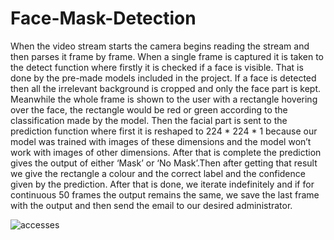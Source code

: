 # Face-Mask-Detection

When the video stream starts the camera begins reading the stream and then parses it frame by frame.
When a single frame is captured it is taken to the detect function where firstly it is checked if a face is visible. 
That is done by the pre-made models included in the project. If a face is detected then all the irrelevant background is cropped and only the face part is kept.
Meanwhile the whole frame is shown to the user with a rectangle hovering over the face, the rectangle would be red or green according to the classification made by the model.
Then the facial part is sent to the prediction function where first it is reshaped to 224 * 224 * 1 because our model was trained with images of these dimensions and the model won’t work with images of other dimensions.
After that is complete the prediction gives the output of either ‘Mask’ or ‘No Mask’.Then after getting that result we give the rectangle a colour and the correct label and the confidence given by the prediction.
After that is done, we iterate indefinitely and if for continuous 50 frames the output remains the same, we save the last frame with the output and then send the email to our desired administrator.


![accesses](https://user-images.githubusercontent.com/60512613/187853600-1bc9503e-a2c7-4191-a8a4-aef26a191250.jpg)
